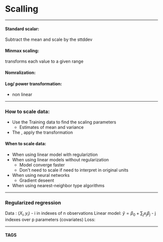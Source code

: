 # Scalling


---
#### Standard scalar:
Subtract the mean and scale by the sttddev

#### Minmax scaling:
transforms each value to a given range

#### Nomralization: 

#### Log/ power transformation:
- non linear 



---

### How to scale data:
- Use the Training data to find the scaling parameters 
	- Estimates of mean and variance
- The , apply the transformation 
#### When to scale data:
- When using linear model with regulariztion
- When using linear models without regularization
	- Model converge faster
	- Don't need to scale if need to interpret in original units
- When using neural networks
	- Gradient deseent 
- When using nearest-neighbor type algorithms

---
### Regularized regression
Data : $(X_{i},y_{i})$
	- i in indexes of n observations
Linear model: $\hat{y}=\beta_0+\sum_{j}x_{j}\beta_{j}$
	- j indexes over p parameters (covariates)
Loss: 


---
#### TAGS